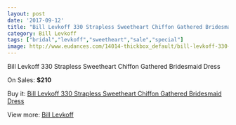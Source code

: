 ```yaml
---
layout: post
date: '2017-09-12'
title: "Bill Levkoff 330 Strapless Sweetheart Chiffon Gathered Bridesmaid Dress"
category: Bill Levkoff
tags: ["bridal","levkoff","sweetheart","sale","special"]
image: http://www.eudances.com/14014-thickbox_default/bill-levkoff-330-strapless-sweetheart-chiffon-gathered-bridesmaid-dress.jpg
---
```

Bill Levkoff 330 Strapless Sweetheart Chiffon Gathered Bridesmaid Dress

On Sales: **$210**
<a href="https://www.eudances.com/en/bill-levkoff/4204-bill-levkoff-330-strapless-sweetheart-chiffon-gathered-bridesmaid-dress.html"><amp-img layout="responsive" width="600" height="600" src="//www.eudances.com/14014-thickbox_default/bill-levkoff-330-strapless-sweetheart-chiffon-gathered-bridesmaid-dress.jpg" alt="Bill Levkoff 330 Strapless Sweetheart Chiffon Gathered Bridesmaid Dress 0" /></a>
<a href="https://www.eudances.com/en/bill-levkoff/4204-bill-levkoff-330-strapless-sweetheart-chiffon-gathered-bridesmaid-dress.html"><amp-img layout="responsive" width="600" height="600" src="//www.eudances.com/14015-thickbox_default/bill-levkoff-330-strapless-sweetheart-chiffon-gathered-bridesmaid-dress.jpg" alt="Bill Levkoff 330 Strapless Sweetheart Chiffon Gathered Bridesmaid Dress 1" /></a>

Buy it: [Bill Levkoff 330 Strapless Sweetheart Chiffon Gathered Bridesmaid Dress](https://www.eudances.com/en/bill-levkoff/4204-bill-levkoff-330-strapless-sweetheart-chiffon-gathered-bridesmaid-dress.html "Bill Levkoff 330 Strapless Sweetheart Chiffon Gathered Bridesmaid Dress")

View more: [Bill Levkoff](https://www.eudances.com/en/57-bill-levkoff "Bill Levkoff")